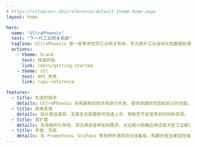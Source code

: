 ```yaml
---
# https://vitepress.dev/reference/default-theme-home-page
layout: home

hero:
  name: "UltraPhoenix"
  text: "下一代工业网关系统"
  tagline: UltraPhoenix 是一款革命性的工业网关系统，专为提升工业自动化和数据处理效率而设计。
  actions:
    - theme: brand
      text: 快速开始
      link: /docs/getting-started
    - theme: alt
      text: API 参考
      link: /api-reference

features:
  - title: 先进的技术
    details: UltraPhoenix 采用最新的技术栈进行开发，提供卓越的性能和前沿的功能，让您始终处于技术的最前沿。
  - title: 简单易用
    details: 设计简洁直观，无需复杂配置即可快速上手，帮助您节省宝贵的时间和资源。
  - title: 易扩展
    details: 支持插件化架构，灵活满足各种定制需求，无论是小规模应用还是大型工业解决方案，都能轻松应对。
  - title: 开放、包容
    details: 与 Prometheus、Grafana 等多种开源项目无缝集成，构建开放且兼容性强的工业生态系统。
---
```


